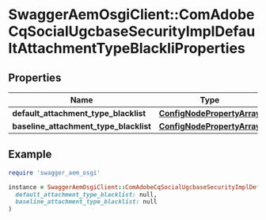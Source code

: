 # SwaggerAemOsgiClient::ComAdobeCqSocialUgcbaseSecurityImplDefaultAttachmentTypeBlackliProperties

## Properties

| Name | Type | Description | Notes |
| ---- | ---- | ----------- | ----- |
| **default_attachment_type_blacklist** | [**ConfigNodePropertyArray**](ConfigNodePropertyArray.md) |  | [optional] |
| **baseline_attachment_type_blacklist** | [**ConfigNodePropertyArray**](ConfigNodePropertyArray.md) |  | [optional] |

## Example

```ruby
require 'swagger_aem_osgi'

instance = SwaggerAemOsgiClient::ComAdobeCqSocialUgcbaseSecurityImplDefaultAttachmentTypeBlackliProperties.new(
  default_attachment_type_blacklist: null,
  baseline_attachment_type_blacklist: null
)
```

